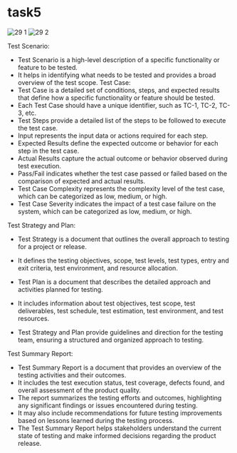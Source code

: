 # task5
![29 1](https://github.com/ajaypal321/task5/assets/136219483/edb6635d-cc53-4aec-ad98-4e51201c8b67)
![29 2](https://github.com/ajaypal321/task5/assets/136219483/70d2f487-086e-41de-b8f9-553e47bb0a4a)

Test Scenario:
- Test Scenario is a high-level description of a specific functionality or feature to be tested.
- It helps in identifying what needs to be tested and provides a broad overview of the test scope.
Test Case:
- Test Case is a detailed set of conditions, steps, and expected results that define how a specific functionality or feature should be tested.
- Each Test Case should have a unique identifier, such as TC-1, TC-2, TC-3, etc.
- Test Steps provide a detailed list of the steps to be followed to execute the test case.
- Input represents the input data or actions required for each step.
- Expected Results define the expected outcome or behavior for each step in the test case.
- Actual Results capture the actual outcome or behavior observed during test execution.
- Pass/Fail indicates whether the test case passed or failed based on the comparison of expected and actual results.
- Test Case Complexity represents the complexity level of the test case, which can be categorized as low, medium, or high.
- Test Case Severity indicates the impact of a test case failure on the system, which can be categorized as low, medium, or high.

Test Strategy and Plan:
- Test Strategy is a document that outlines the overall approach to testing for a project or release.
- It defines the testing objectives, scope, test levels, test types, entry and exit criteria, test environment, and resource allocation.
  
- Test Plan is a document that describes the detailed approach and activities planned for testing.
- It includes information about test objectives, test scope, test deliverables, test schedule, test estimation, test environment, and test resources.
- Test Strategy and Plan provide guidelines and direction for the testing team, ensuring a structured and organized approach to testing.

Test Summary Report:
- Test Summary Report is a document that provides an overview of the testing activities and their outcomes.
- It includes the test execution status, test coverage, defects found, and overall assessment of the product quality.
- The report summarizes the testing efforts and outcomes, highlighting any significant findings or issues encountered during testing.
- It may also include recommendations for future testing improvements based on lessons learned during the testing process.
- The Test Summary Report helps stakeholders understand the current state of testing and make informed decisions regarding the product release.
